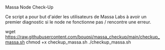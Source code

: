 Massa Node Check-Up

Ce script a pour but d'aider les utilisateurs de Massa Labs à avoir un premier diagnostic si le node ne fonctionne pas / rencontre une erreur.

wget https://raw.githubusercontent.com/bouqsi/massa_checkup/main/checkup_massa.sh
chmod +x checkup_massa.sh
./checkup_massa.sh
